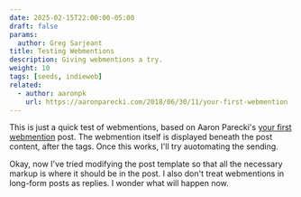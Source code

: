 ```yaml
---
date: 2025-02-15T22:00:00-05:00
draft: false
params:
  author: Greg Sarjeant
title: Testing Webmentions
description: Giving webmentions a try.
weight: 10
tags: [seeds, indieweb]
related:
  - author: aaronpk
    url: https://aaronparecki.com/2018/06/30/11/your-first-webmention
---
```


This is just a quick test of webmentions, based on Aaron Parecki's [your first webmention](https://aaronparecki.com/2018/06/30/11/your-first-webmention) post. The webmention itself is displayed beneath the post content, after the tags. Once this works, I'll try auotomating the sending.

Okay, now I've tried modifying the post template so that all the necessary markup is where it should be in the post. I also don't treat webmentions in long-form posts as replies. I wonder what will happen now.